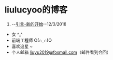 # liulucyoo的博客 #
1. --[引言-新的开始](https://github.com/liulucyoo/Blog433/issues/1)--12/3/2018
- 女 ^_^
- 前端工程师  O(∩_∩)O
- 喜欢追星 ~
- 个人邮箱 liuyu2019@foxmail.com（邮件看到会回）
